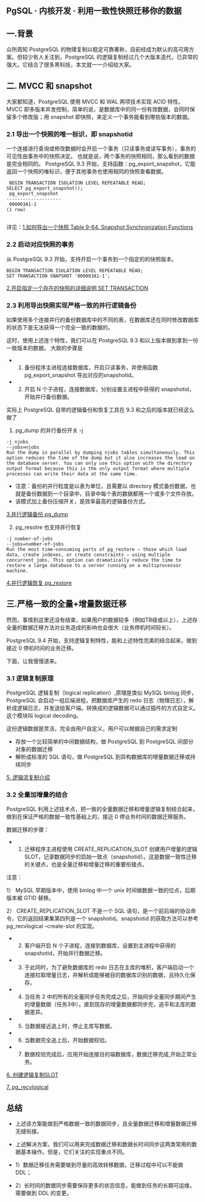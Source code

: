 ## PgSQL · 内核开发 · 利用一致性快照迁移你的数据


    
## 一.背景

众所周知 PostgreSQL 的物理复制以稳定可靠著称，目前经成为默认的高可用方案。但较少有人关注到，PostgreSQL 的逻辑复制经过几个大版本迭代，已异常的强大。它结合了很多黑科技，本文就一一介绍给大家。  

## 二. MVCC 和 snapshot

大家都知道，PostgreSQL 使用 MVCC 和 WAL 两项技术实现 ACID 特性。
MVCC 即多版本并发控制，简单的说，是数据库中的同一份有效数据，会同时保留多个修改版；用 snapshot 即快照，来定义一个事务能看到哪些版本的数据。  

### 2.1 导出一个快照的唯一标识，即 snapshotid

一个连接进行查询或修改数据时会开启一个事务（只读事务或读写事务），事务的可见性由事务中的快照决定。
也就是说，两个事务的快照相同，那么看到的数据是完全相同的。
PostgreSQL 9.3 开始，支持函数：pg_export_snapshot，它能返回一个快照的唯标识，便于其他事务也使用相同的快照查看数据。  

```LANG
 BEGIN TRANSACTION ISOLATION LEVEL REPEATABLE READ;
SELECT pg_export_snapshot();
 pg_export_snapshot
--------------------
 000003A1-1
(1 row)


```

详见：[1.如何导出一个快照 Table 9-64. Snapshot Synchronization Functions][0]  

### 2.2 启动对应快照的事务


从 PostgreSQL 9.3 开始，支持开启一个事务到一个指定的的快照版本。  

```LANG
BEGIN TRANSACTION ISOLATION LEVEL REPEATABLE READ;
SET TRANSACTION SNAPSHOT '000003A1-1';

```


[2.开启指定一个存在的快照的详细说明 SET TRANSACTION][1]  

### 2.3 利用导出快照实现严格一致的并行逻辑备份

如果使用多个连接并行的备份数据库中的不同的表，在数据库还在同时修改数据库的状态下是无法获得一个完全一致的数据的。  


这时，使用上述连个特性，我们可以在 PostgreSQL 9.3 和以上版本做到拿到一份一致版本的数据。
大致的步骤是  


* 1. 备份程序主进程连接数据库，开启只读事务，并使用函数 pg_export_snapshot 导出对应的snapshotid。
* 2. 开启 N 个子进程，连接数据库，分别设置主进程中获得的 snapshotid，开始并行备份数据。



实际上 PostgreSQL 自带的逻辑备份和恢复工具在 9.3 和之后的版本就已经这么做了  


1) pg_dump 的并行备份开关 -j  

```LANG
-j njobs
--jobs=njobs
Run the dump in parallel by dumping njobs tables simultaneously. This option reduces the time of the dump but it also increases the load on the database server. You can only use this option with the directory output format because this is the only output format where multiple processes can write their data at the same time.

```


* 注意：备份的并行粒度是以表为单位，且需要以 directory 模式备份数据，也就是备份数据到一个目录中，目录中每个表的数据都用一个或多个文件存放。
* 该模式加上备份压缩开关，是效率最高的逻辑备份方式。



[3.并行逻辑备份 pg_dump][2]  


2) pg_resotre 也支持并行恢复  

```LANG
-j number-of-jobs
--jobs=number-of-jobs
Run the most time-consuming parts of pg_restore — those which load data, create indexes, or create constraints — using multiple concurrent jobs. This option can dramatically reduce the time to restore a large database to a server running on a multiprocessor machine.

```


[4.并行逻辑恢复 pg_restore][3]  

## 三.严格一致的全量+增量数据迁移


然而，事情到这里还没有结束，如果用户的数据较多（例如TB级或以上），上述存全量的数据迁移方法对业务造成的影响也会很大（业务停机时间较长）。  


PostgreSQL 9.4 开始，支持逻辑复制特性，能和上述特性完美的结合起来，做到接近 0 停机时间的业务迁移。  


下面，让我慢慢道来。  

### 3.1 逻辑复制原理


PostgreSQL 逻辑复制（logical replication）,原理是类似 MySQL binlog 同步，PostgreSQL 会启动一组后端进程，把数据库产生的 redo 日志（物理日志），解析成逻辑日志，并发送给客户端。转换成的逻辑数据可以通过插件的方式自定义。这个模块叫 logical decoding。  


这份逻辑数据是灵活，完全由用户自定义，用户可以根据自己的需求定制  


* 存放一个比较简单的中间数据结构，做 PostgreSQL 到 PostgreSQL 间部分对象的数据迁移
* 解析成标准的 SQL 语句，做 PostgreSQL 到异构数据库的增量数据迁移或持续同步



[5. 逻辑流复制介绍][4]  

### 3.2 全量加增量的结合

PostgreSQL 利用上述技术点，把一致的全量数据迁移和增量逻辑复制结合起来，做到在保证严格的数据一致性基础上的，接近 0 停业务时间的数据迁移服务。  


数据迁移的步骤：  


* 1. 迁移程序主进程使用 CREATE_REPLICATION_SLOT 创建用户增量的逻辑 SLOT，记录数据同步的启始一致点（snapshotid）。这是数据一致性迁移的关键点，也是全量迁移和增量迁移的重要衔接点。



注意：  


1） MySQL 早期版本中，使用 binlog 中一个 unix 时间做数据一致的位点，后期版本被 GTID 替换。  


2） CREATE_REPLICATION_SLOT 不是一个 SQL 语句，是一个前后端的协议命令，它的返回结果集第四列是一个 snapshotid。snapshotid 的获取方法可以参考 pg_recvlogical –create-slot 的实现。  


* 2. 客户端开启 N 个子进程，连接到数据库，设置到主进程中获得的 snapshotid，开始并行数据迁移。  

  
* 3. 于此同时，为了避免数据库的 redo 日志在主库的堆积，客户端启动一个连接拉取增量日志，并解析成能够被目的数据库识别的数据，且持久化保存。  

  
* 4. 当任务 2 中的所有的全量同步任务完成之后，开始同步全量同步期间产生的增量数据（任务3中）。直到现存的增量数据都同步完，追平和主库的数据差异。  

  
* 5. 当数据接近追上时，停止主库写数据。  

  
* 6. 当数据完全追上后，开始数据校验。  

  
* 7. 数据校验完成后，应用开始连接目的端数据库，数据迁移完成,开始正常业务。  



[6. 创建逻辑复制SLOT][5]  


[7. pg_recvlogical][6]  

## 总结


* 上述该方案能做到严格数据一致的数据同步，且全量数据迁移和增量数据迁移无缝衔接。  

  
* 上述解决方案，我们可以用来完成数据迁移和数据长时间同步这两类常用的数据基本操作。但是，它们关注的实现重点不同。  


* 1）数据迁移任务需要做到尽量的高效转移数据，迁移过程中可以不能做 DDL；
* 2）长时间的数据同步需要保存更多的状态信息，能做到任务的长期可运维，需要做到 DDL 的变更。



[0]: https://www.postgresql.org/docs/9.3/static/functions-admin.html
[1]: https://www.postgresql.org/docs/9.3/static/sql-set-transaction.html
[2]: https://www.postgresql.org/docs/9.3/static/app-pgdump.html
[3]: https://www.postgresql.org/docs/9.3/static/app-pgrestore.html
[4]: https://www.postgresql.org/docs/9.4/static/logicaldecoding.html
[5]: https://www.postgresql.org/docs/9.4/static/protocol-replication.html
[6]: https://www.postgresql.org/docs/9.4/static/app-pgrecvlogical.html